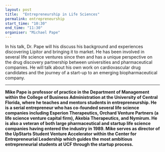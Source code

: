 ```yaml
---
layout: post
title:  "Entrepreneurship in Life Sciences"
permalink: entrepreneurship
start_time: "10:30"
end_time: "11:30"
organiser: "Michael Pape"
---
```


In his talk, Dr. Pape will his discuss his background and experiences discovering Lipitor and bringing it to market. He has been involved in several life science ventures since then and has a unique perspective on the drug discovery partnership between universities and pharmaceutical companies. He will talk about his own work on cardiovascular drug candidates and the journey of a start-up to an emerging biopharmaceutical company.

---

**Mike Pape is professor of practice in the Department of Management within the College of Business Administration at the University of Central Florida, where he teaches and mentors students in entrepreneurship. He is a serial entrepreneur who has co-founded several life science companies including Esperion Therapeutics, Orchard Venture Partners (a life science venture capital firm), Akebia Therapeutics, and Nymirum. He is also a veteran of both large pharmaceutical and startup life science companies having entered the industry in 1989. Mike serves as director of the UpStarts Student Venture Accelerator within the Center for Entrepreneurial Leadership which guides the most ambitious entrepreneurial students at UCF through the startup process.**